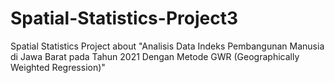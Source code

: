 # Spatial-Statistics-Project3
Spatial Statistics Project about "Analisis Data Indeks Pembangunan Manusia di Jawa Barat pada Tahun 2021 Dengan Metode GWR (Geographically Weighted Regression)"
